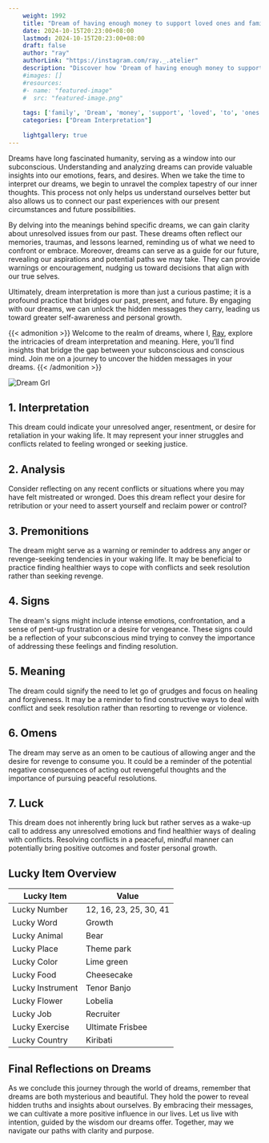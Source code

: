 ```yaml
---
    weight: 1992
    title: "Dream of having enough money to support loved ones and family."  # Assuming 'title' column exists
    date: 2024-10-15T20:23:00+08:00
    lastmod: 2024-10-15T20:23:00+08:00
    draft: false
    author: "ray"
    authorLink: "https://instagram.com/ray._.atelier"
    description: "Discover how 'Dream of having enough money to support loved ones and family.' can interpret your future and uncover its significant meanings in your life."
    #images: []
    #resources:
    #- name: "featured-image"
    #  src: "featured-image.png"
    
    tags: ['family', 'Dream', 'money', 'support', 'loved', 'to', 'ones', 'enough', 'having']
    categories: ["Dream Interpretation"]
    
    lightgallery: true
---
```

    
Dreams have long fascinated humanity, serving as a window into our subconscious. Understanding and analyzing dreams can provide valuable insights into our emotions, fears, and desires. When we take the time to interpret our dreams, we begin to unravel the complex tapestry of our inner thoughts. This process not only helps us understand ourselves better but also allows us to connect our past experiences with our present circumstances and future possibilities.

By delving into the meanings behind specific dreams, we can gain clarity about unresolved issues from our past. These dreams often reflect our memories, traumas, and lessons learned, reminding us of what we need to confront or embrace. Moreover, dreams can serve as a guide for our future, revealing our aspirations and potential paths we may take. They can provide warnings or encouragement, nudging us toward decisions that align with our true selves.

Ultimately, dream interpretation is more than just a curious pastime; it is a profound practice that bridges our past, present, and future. By engaging with our dreams, we can unlock the hidden messages they carry, leading us toward greater self-awareness and personal growth.

{{< admonition >}}
Welcome to the realm of dreams, where I, [Ray](https://instagram.com/ray._.atelier), explore the intricacies of dream interpretation and meaning. Here, you’ll find insights that bridge the gap between your subconscious and conscious mind. Join me on a journey to uncover the hidden messages in your dreams.
{{< /admonition >}}

![Dream Grl](https://cdn.pixabay.com/photo/2017/11/02/03/35/gothic-2910057_1280.jpg "Dream Grl")

## 1. Interpretation
 This dream could indicate your unresolved anger, resentment, or desire for retaliation in your waking life. It may represent your inner struggles and conflicts related to feeling wronged or seeking justice.

## 2. Analysis
 Consider reflecting on any recent conflicts or situations where you may have felt mistreated or wronged. Does this dream reflect your desire for retribution or your need to assert yourself and reclaim power or control?

## 3. Premonitions
 The dream might serve as a warning or reminder to address any anger or revenge-seeking tendencies in your waking life. It may be beneficial to practice finding healthier ways to cope with conflicts and seek resolution rather than seeking revenge.

## 4. Signs
 The dream's signs might include intense emotions, confrontation, and a sense of pent-up frustration or a desire for vengeance. These signs could be a reflection of your subconscious mind trying to convey the importance of addressing these feelings and finding resolution.

## 5. Meaning
 The dream could signify the need to let go of grudges and focus on healing and forgiveness. It may be a reminder to find constructive ways to deal with conflict and seek resolution rather than resorting to revenge or violence.

## 6. Omens
 The dream may serve as an omen to be cautious of allowing anger and the desire for revenge to consume you. It could be a reminder of the potential negative consequences of acting out revengeful thoughts and the importance of pursuing peaceful resolutions.

## 7. Luck
 This dream does not inherently bring luck but rather serves as a wake-up call to address any unresolved emotions and find healthier ways of dealing with conflicts. Resolving conflicts in a peaceful, mindful manner can potentially bring positive outcomes and foster personal growth.

## Lucky Item Overview
| Lucky Item          | Value              |
|---------------|--------------------|
| Lucky Number        | 12, 16, 23, 25, 30, 41  |
| Lucky Word          | Growth |
| Lucky Animal        | Bear |
| Lucky Place         | Theme park     |
| Lucky Color         | Lime green     |
| Lucky Food          | Cheesecake      |
| Lucky Instrument    | Tenor Banjo |
| Lucky Flower        | Lobelia    |
| Lucky Job           | Recruiter       |
| Lucky Exercise      | Ultimate Frisbee  |
| Lucky Country       | Kiribati    |


##  Final Reflections on Dreams

As we conclude this journey through the world of dreams, remember that dreams are both mysterious and beautiful. They hold the power to reveal hidden truths and insights about ourselves. By embracing their messages, we can cultivate a more positive influence in our lives. Let us live with intention, guided by the wisdom our dreams offer. Together, may we navigate our paths with clarity and purpose.
